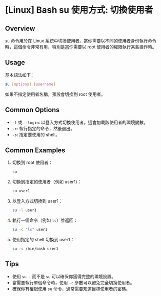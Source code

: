 # [Linux] Bash su 使用方式: 切換使用者

## Overview
`su` 命令用於在 Linux 系統中切換使用者。當你需要以不同的使用者身份執行命令時，這個命令非常有用，特別是當你需要以 root 使用者的權限執行某些操作時。

## Usage
基本語法如下：

```bash
su [options] [username]
```

如果不指定使用者名稱，預設會切換到 root 使用者。

## Common Options
- `-l` 或 `--login`: 以登入方式切換使用者，這會加載該使用者的環境變數。
- `-c`: 執行指定的命令，然後退出。
- `-s`: 指定要使用的 shell。

## Common Examples
1. 切換到 root 使用者：
   ```bash
   su
   ```

2. 切換到指定的使用者（例如 user1）：
   ```bash
   su user1
   ```

3. 以登入方式切換到 user1：
   ```bash
   su -l user1
   ```

4. 執行一個命令（例如 `ls`）並返回：
   ```bash
   su -c "ls" user1
   ```

5. 使用指定的 shell 切換到 user1：
   ```bash
   su -s /bin/bash user1
   ```

## Tips
- 使用 `su -` 而不是 `su` 可以確保你獲得完整的環境設置。
- 當需要執行單個命令時，使用 `-c` 參數可以避免完全切換使用者。
- 確保你有權限使用 `su` 命令，通常需要知道目標使用者的密碼。